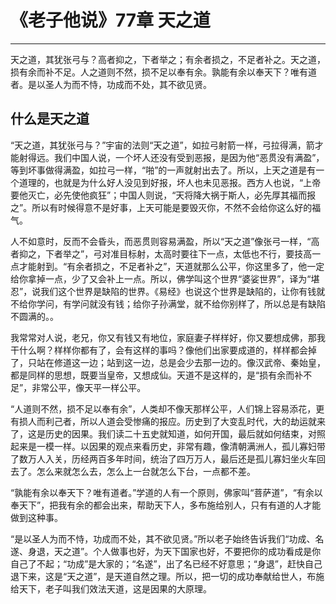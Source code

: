 # 《老子他说》77章 天之道

------

天之道，其犹张弓与？高者抑之，下者举之；有余者损之，不足者补之。天之道，损有余而补不足。人之道则不然，损不足以奉有余。孰能有余以奉天下？唯有道者。是以圣人为而不恃，功成而不处，其不欲见贤。

## 什么是天之道

“天之道，其犹张弓与？”宇宙的法则“天之道”，如拉弓射箭一样，弓拉得满，箭才能射得远。我们中国人说，一个坏人还没有受到恶报，是因为他“恶贯没有满盈”，等到坏事做得满盈，如拉弓一样，“啪”的一声就射出去了。所以，上天之道是有一个道理的，也就是为什么好人没见到好报，坏人也未见恶报。西方人也说，“上帝要他灭亡，必先使他疯狂”；中国人则说，“天将降大祸于斯人，必先厚其福而报之”。所以有时候得意不是好事，上天可能是要毁灭你，不然不会给你这么好的福气。

人不如意时，反而不会昏头，而恶贯则容易满盈，所以“天之道”像张弓一样，“高者抑之，下者举之”，弓对准目标射，太高时要往下一点，太低也不行，要技高一点才能射到。“有余者损之，不足者补之”，天道就那么公平，你这里多了，他一定给你拿掉一点，少了又会补上一点。所以，佛学叫这个世界“婆娑世界”，译为“堪忍”，说我们这个世界是缺陷的世界。《易经》也说这个世界是缺陷的，让你有钱就不给你学问，有学问就没有钱；给你子孙满堂，就不给你别样了，所以总是有缺陷不圆满的。。

我常常对人说，老兄，你又有钱又有地位，家庭妻子样样好，你又要想成佛，那我干什么啊？样样你都有了，会有这样的事吗？像他们出家要成道的，样样都会掉了，只站在修道这一边；站到这一边，总是会少去那一边的。像汉武帝、秦始皇，都是同样的思想，既要当皇帝，又想成仙。天道不是这样的，是“损有余而补不足”，非常公平，像天平一样公平。

“人道则不然，损不足以奉有余”，人类却不像天那样公平，人们锦上容易添花，更有损人而利己者，所以人道会受惨痛的报应。历史到了大变乱时代，大的劫运就来了，这是历史的因果。我们读二十五史就知道，如何开国，最后就如何结束，对照起来是一模一样。以因果的观点来看历史，非常有趣，像清朝满洲人，孤儿寡妇带了数万人入关，历经两百多年时间，统治了四万万人，最后还是孤儿寡妇坐火车回去了。怎么来就怎么去，怎么上一台就怎么下台，一点都不差。

“孰能有余以奉天下？唯有道者。”学道的人有一个原则，佛家叫“菩萨道”，“有余以奉天下”，把我有余的都会出来，帮助天下人，多布施给别人，只有有道的人才能做到这种事。

“是以圣人为而不恃，功成而不处，其不欲见贤。”所以老子始终告诉我们“功成、名遂、身退，天之道”。个人做事也好，为天下国家也好，不要把你的成功看成是你自己了不起；“功成”是大家的；“名遂”，出了名已经不好意思；“身退”，赶快自己退下来，这是“天之道”，是天道自然之理。所以，把一切的成功奉献给世人，布施给天下，老子叫我们效法天道，这是因果的大原理。